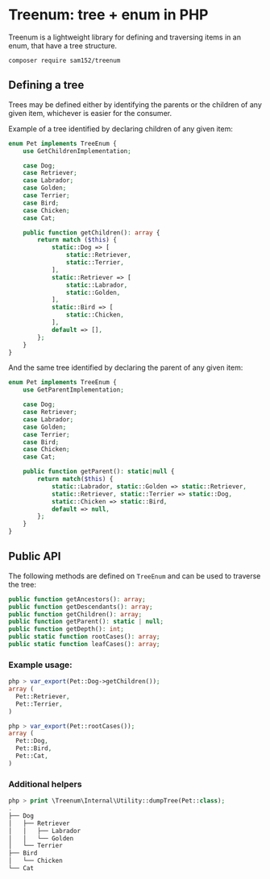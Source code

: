 Treenum: tree + enum in PHP
===

Treenum is a lightweight library for defining and traversing items in an enum, that have a tree structure.

```
composer require sam152/treenum
```

## Defining a tree

Trees may be defined either by identifying the parents or the children of any given item, whichever is easier for the consumer. 

Example of a tree identified by declaring children of any given item:

```php
enum Pet implements TreeEnum {
    use GetChildrenImplementation;

    case Dog;
    case Retriever;
    case Labrador;
    case Golden;
    case Terrier;
    case Bird;
    case Chicken;
    case Cat;

    public function getChildren(): array {
        return match ($this) {
            static::Dog => [
                static::Retriever,
                static::Terrier,
            ],
            static::Retriever => [
                static::Labrador,
                static::Golden,
            ],
            static::Bird => [
                static::Chicken,
            ],
            default => [],
        };
    }
}
```

And the same tree identified by declaring the parent of any given item:

```php
enum Pet implements TreeEnum {
    use GetParentImplementation;

    case Dog;
    case Retriever;
    case Labrador;
    case Golden;
    case Terrier;
    case Bird;
    case Chicken;
    case Cat;

    public function getParent(): static|null {
        return match($this) {
            static::Labrador, static::Golden => static::Retriever,
            static::Retriever, static::Terrier => static::Dog,
            static::Chicken => static::Bird,
            default => null,
        };
    }
}

```

## Public API

The following methods are defined on `TreeEnum` and can be used to traverse the tree:

```php
public function getAncestors(): array;
public function getDescendants(): array;
public function getChildren(): array;
public function getParent(): static | null;
public function getDepth(): int;
public static function rootCases(): array;
public static function leafCases(): array;
```

### Example usage:

```php
php > var_export(Pet::Dog->getChildren());
array (
  Pet::Retriever,
  Pet::Terrier,
)
```

```php
php > var_export(Pet::rootCases());
array (
  Pet::Dog,
  Pet::Bird,
  Pet::Cat,
)
```

### Additional helpers

```php
php > print \Treenum\Internal\Utility::dumpTree(Pet::class);
.
├── Dog
│   ├── Retriever
│   │   ├── Labrador
│   │   └── Golden
│   └── Terrier
├── Bird
│   └── Chicken
└── Cat
```
